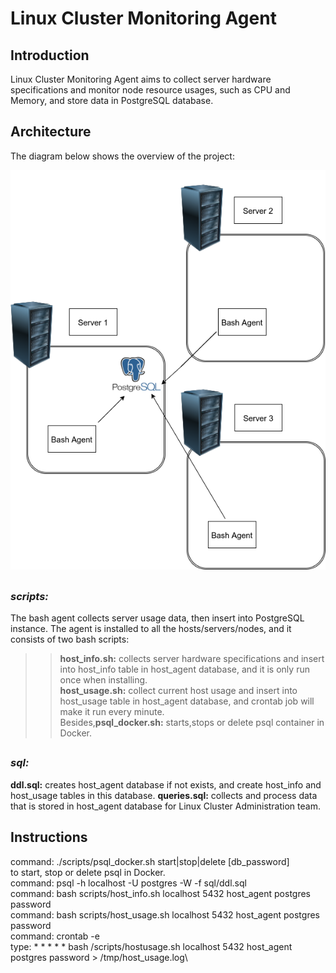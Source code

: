 # <h1>Linux Cluster Monitoring Agent

## <h2>Introduction
Linux Cluster Monitoring Agent aims to collect server hardware specifications and monitor node resource usages, such as CPU and Memory, and store data in PostgreSQL database.

## <h2>Architecture
The diagram below shows the overview of the project:
  
![image](https://raw.githubusercontent.com/jarviscanada/jarvis_data_eng_derek/feature_linux_sql/linux_sql/Picture/1.png)

## <h3>*scripts:*

The bash agent collects server usage data, then insert into PostgreSQL instance. The agent is installed to all the hosts/servers/nodes, and it consists of two bash scripts:

>>**host_info.sh:** collects server hardware specifications and insert into host_info table in host_agent database, and it is only run once when installing.\
>>**host_usage.sh:** collect current host usage and insert into host_usage table in host_agent database, and crontab job will make it run every minute.\
>>Besides,**psql_docker.sh:** starts,stops or delete psql container in Docker.

## <h3>*sql:*
 
 **ddl.sql:** creates host_agent database if not exists, and create host_info and host_usage tables in this database. 
 **queries.sql:** collects and process data that is stored in host_agent database for Linux Cluster Administration team.
 
 ## <h2>Instructions
  command: ./scripts/psql_docker.sh start|stop|delete [db_password]\
  to start, stop or delete psql in Docker.\
  command: psql -h localhost -U postgres -W -f sql/ddl.sql\
  command: bash scripts/host_info.sh localhost 5432 host_agent postgres password\
  command: bash scripts/host_usage.sh localhost 5432 host_agent postgres password\
  command: crontab -e\
  type: * * * * * bash /scripts/hostusage.sh localhost 5432 host_agent postgres password > /tmp/host_usage.log\
  
  
